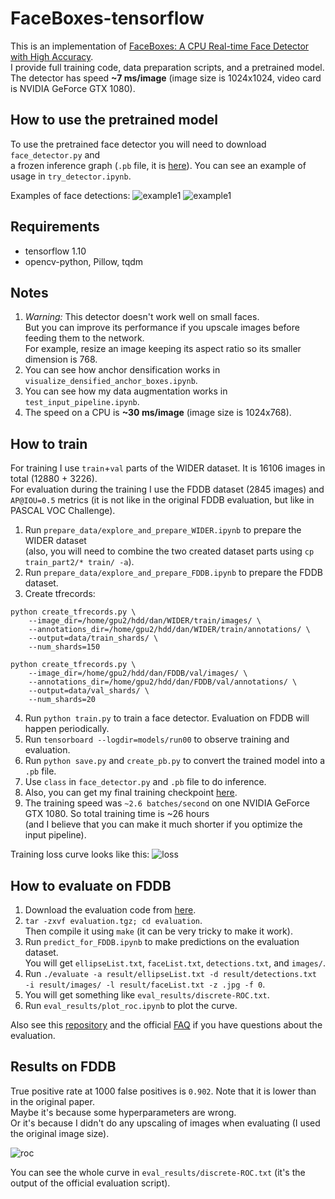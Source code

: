 # FaceBoxes-tensorflow

This is an implementation of [FaceBoxes: A CPU Real-time Face Detector with High Accuracy](https://arxiv.org/abs/1708.05234).  
I provide full training code, data preparation scripts, and a pretrained model.  
The detector has speed **~7 ms/image** (image size is 1024x1024, video card is NVIDIA GeForce GTX 1080).

## How to use the pretrained model

To use the pretrained face detector you will need to download `face_detector.py` and  
a frozen inference graph (`.pb` file, it is [here](https://drive.google.com/drive/folders/1DYdxvMXm6n6BsOy4dOTbN9h43F0CoUoK?usp=sharing)). You can see an example of usage in `try_detector.ipynb`.

Examples of face detections:
![example1](images/brockhampton.jpg)
![example1](images/the_office.jpg)

## Requirements

* tensorflow 1.10
* opencv-python, Pillow, tqdm

## Notes

1. *Warning:* This detector doesn't work well on small faces.  
But you can improve its performance if you upscale images before feeding them to the network.  
For example, resize an image keeping its aspect ratio so its smaller dimension is 768.
2. You can see how anchor densification works in `visualize_densified_anchor_boxes.ipynb`.
3. You can see how my data augmentation works in `test_input_pipeline.ipynb`.
4. The speed on a CPU is **~30 ms/image** (image size is 1024x768).

## How to train

For training I use `train`+`val` parts of the WIDER dataset.
It is 16106 images in total (12880 + 3226).  
For evaluation during the training I use the FDDB dataset (2845 images) and `AP@IOU=0.5` metrics (it is not like in the original FDDB evaluation, but like in PASCAL VOC Challenge).

1. Run `prepare_data/explore_and_prepare_WIDER.ipynb` to prepare the WIDER dataset   
(also, you will need to combine the two created dataset parts using `cp train_part2/* train/ -a`).
2. Run `prepare_data/explore_and_prepare_FDDB.ipynb` to prepare the FDDB dataset.
3. Create tfrecords:
  ```
  python create_tfrecords.py \
      --image_dir=/home/gpu2/hdd/dan/WIDER/train/images/ \
      --annotations_dir=/home/gpu2/hdd/dan/WIDER/train/annotations/ \
      --output=data/train_shards/ \
      --num_shards=150

  python create_tfrecords.py \
      --image_dir=/home/gpu2/hdd/dan/FDDB/val/images/ \
      --annotations_dir=/home/gpu2/hdd/dan/FDDB/val/annotations/ \
      --output=data/val_shards/ \
      --num_shards=20
  ```
4. Run `python train.py` to train a face detector. Evaluation on FDDB will happen periodically.
5. Run `tensorboard --logdir=models/run00` to observe training and evaluation.
6. Run `python save.py` and `create_pb.py` to convert the trained model into a `.pb` file.
7. Use `class` in `face_detector.py` and `.pb` file to do inference.
8. Also, you can get my final training checkpoint [here](https://drive.google.com/drive/folders/1DYdxvMXm6n6BsOy4dOTbN9h43F0CoUoK?usp=sharing).
9. The training speed was `~2.6 batches/second` on one NVIDIA GeForce GTX 1080. So total training time is ~26 hours  
(and I believe that you can make it much shorter if you optimize the input pipeline).

Training loss curve looks like this:
![loss](images/training_loss.png)

## How to evaluate on FDDB

1. Download the evaluation code from [here](http://vis-www.cs.umass.edu/fddb/results.html).
2. `tar -zxvf evaluation.tgz; cd evaluation`.  
Then compile it using `make` (it can be very tricky to make it work).
3. Run `predict_for_FDDB.ipynb` to make predictions on the evaluation dataset.  
You will get `ellipseList.txt`, `faceList.txt`, `detections.txt`, and `images/`.
4. Run `./evaluate -a result/ellipseList.txt -d result/detections.txt -i result/images/ -l result/faceList.txt -z .jpg -f 0`.
5. You will get something like `eval_results/discrete-ROC.txt`.
6. Run `eval_results/plot_roc.ipynb` to plot the curve.

Also see this [repository](https://github.com/pkdogcom/fddb-evaluate) and the official [FAQ](http://vis-www.cs.umass.edu/fddb/faq.html) if you have questions about the evaluation.

## Results on FDDB
True positive rate at 1000 false positives is `0.902`.
Note that it is lower than in the original paper.  
Maybe it's because some hyperparameters are wrong.  
Or it's because I didn't do any upscaling of images when evaluating
(I used the original image size).

![roc](eval_results/roc.png)

You can see the whole curve in `eval_results/discrete-ROC.txt` (it's the output of the official evaluation script).
